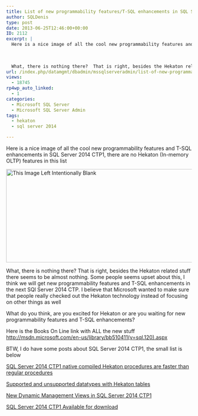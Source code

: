 ```yaml
---
title: List of new programmability features/T-SQL enhancements in SQL Server besides Hekaton
author: SQLDenis
type: post
date: 2013-06-25T12:46:00+00:00
ID: 2112
excerpt: |
  Here is a nice image of all the cool new programmability features and T-SQL enhancements in SQL Server 2014 CTP1, there are no Hekaton (In memory OLTP) features in this list
  
  
  
  What, there is nothing there?  That is right, besides the Hekaton relate&hellip;
url: /index.php/datamgmt/dbadmin/mssqlserveradmin/list-of-new-programmability-features/
views:
  - 18745
rp4wp_auto_linked:
  - 1
categories:
  - Microsoft SQL Server
  - Microsoft SQL Server Admin
tags:
  - hekaton
  - sql server 2014

---
```

Here is a nice image of all the cool new programmability features and T-SQL enhancements in SQL Server 2014 CTP1, there are no Hekaton (In-memory OLTP) features in this list

<div class="image_block">
  <a href="/wp-content/uploads/blogs/DataMgmt/Denis/SQL2013/WhiteImage.PNG?mtime=1372000602"><img alt="This Image Left Intentionally Blank" src="/wp-content/uploads/blogs/DataMgmt/Denis/SQL2013/WhiteImage.PNG?mtime=1372000602" width="672" height="254" Title="This Image Left Intentionally Blank" /></a>
</div>

What, there is nothing there? That is right, besides the Hekaton related stuff there seems to be almost nothing. Some people seems upset about this, I think we will get new programmability features and T-SQL enhancements in the next SQl Server 2014 CTP. I believe that Microsoft wanted to make sure that people really checked out the Hekaton technology instead of focusing on other things as well

What do you think, are you excited for Hekaton or are you waiting for new programmability features and T-SQL enhancements?

Here is the Books On Line link with ALL the new stuff http://msdn.microsoft.com/en-us/library/bb510411(v=sql.120).aspx

BTW, I do have some posts about SQL Server 2014 CTP1, the small list is below

[SQL Server 2014 CTP1 native compiled Hekaton procedures are faster than regular procedures][1]
  
[Supported and unsupported datatypes with Hekaton tables][2]
  
[New Dynamic Management Views in SQL Server 2014 CTP1][3]
  
[SQL Server 2014 CTP1 Available for download][4]

 [1]: /index.php/DataMgmt/DBProgramming/sql-server-2014-ctp1-native
 [2]: /index.php/DataMgmt/DBAdmin/MSSQLServerAdmin/supported-and-unsupported-datatypes-with
 [3]: /index.php/DataMgmt/DBAdmin/MSSQLServerAdmin/new-dynamic-management-views-in
 [4]: /index.php/DataMgmt/DBProgramming/MSSQLServer/sql-server-2014-ctp1-available